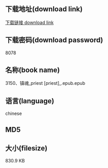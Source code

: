 ## 下载地址(download link)
[下载链接 download link](https://voluble-croquembouche-d321dc.netlify.app/?s=3150%E3%80%81%E9%95%87%E9%AD%82_priest+%5Bpriest%5D_.epub)

## 下载密码(download password)
8078

## 名称(book name)
3150、镇魂_priest [priest]_.epub.epub

## 语言(language)
chinese

## MD5


## 大小(filesize)
830.9 KB
